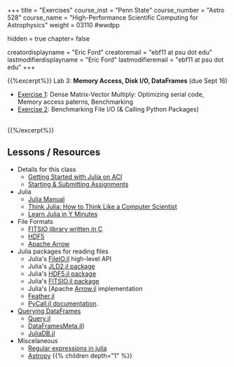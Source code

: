 +++
title = "Exercises"
course_inst = "Penn State"
course_number = "Astro 528"
course_name = "High-Performance Scientific Computing for Astrophysics"
weight = 03110  #wwdpp

hidden = true
chapter= false

creatordisplayname = "Eric Ford"
creatoremail = "ebf11 at psu dot edu"
lastmodifierdisplayname = "Eric Ford"
lastmodifieremail = "ebf11 at psu dot edu"
+++


{{%excerpt%}}
Lab 3: **Memory Access, Disk I/O, DataFrames**  (due Sept 16)
- [Exercise 1](https://psuastro528.github.io/lab3-start/ex1.html):  Dense Matrix-Vector Multiply:  Optimizing serial code, Memory access paterns, Benchmarking
- [Exercise 2](https://psuastro528.github.io/lab3-start/ex2.html):  Benchmarking File I/O (& Calling Python Packages)
<br>
{{%/excerpt%}}

## Lessons / Resources
- Details for this class
   - [Getting Started with Julia on ACI](/tips/aci)
   - [Starting & Submitting Assignments](/tips/submitting)
- Julia
   - [Julia Manual](http://docs.julialang.org/en/v1/)
   - [Think Julia: How to Think Like a Computer Scientist](https://benlauwens.github.io/ThinkJulia.jl/latest/book.html)
   - [Learn Julia in Y Minutes](https://learnxinyminutes.com/docs/julia/)
- File Formats
   - [FITSIO library written in C](https://heasarc.gsfc.nasa.gov/fitsio/)
   - [HDF5](https://www.hdfgroup.org/solutions/hdf5/)
   - [Apache Arrow](https://arrow.apache.org/)
- Julia packages for reading files
   - Julia's [FileIO.jl](https://github.com/JuliaIO/FileIO.jl) high-level API
   - Julia's [JLD2.jl package](https://github.com/JuliaIO/JLD2.jl)
   - Julia's [HDF5.jl package](https://github.com/JuliaIO/HDF5.jl)
   - Julia's [FITSIO.jl package](https://github.com/JuliaAstro/FITSIO.jl)
   - Julia's [Apache [Arrow.jl](https://github.com/JuliaData/Arrow.jl) implementation
   - [Feather.jl](http://juliadata.github.io/Feather.jl/stable/)
   - [PyCall.jl documentation](https://github.com/JuliaPy/PyCall.jl#types).
- [Querying DataFrames](https://dataframes.juliadata.org/stable/man/querying_frameworks/)
   - [Query.jl](http://www.queryverse.org/Query.jl/stable/gettingstarted/)
   - [DataFramesMeta.jl](https://github.com/JuliaData/DataFramesMeta.jl))
   - [JuliaDB.jl](https://github.com/JuliaData/JuliaDB.jl)
- Miscelaneous
   - [Regular expressions in julia](https://docs.julialang.org/en/v1/manual/strings/index.html#Regular-Expressions-1)
   - [Astropy](http://docs.astropy.org)
{{% children depth="1" %}}
